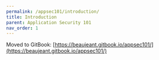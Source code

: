 ```yaml
---
permalink: /appsec101/introduction/
title: Introduction
parent: Application Security 101
nav_order: 1
---
```


Moved to GitBook: [https://beaujeant.gitbook.io/appsec101/](https://beaujeant.gitbook.io/appsec101/)